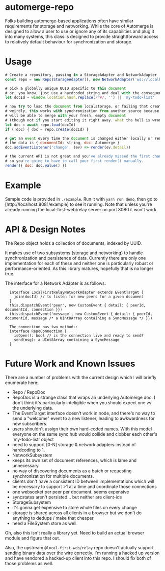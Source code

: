 # automerge-repo

Folks building automerge-based applications often have similar requirements for storage and networking. While the core of Automerge is designed to allow a user to use or ignore any of its capabilities and plug it into many systems, this class is designed to provide straightforward access to relatively default behaviour for synchronization and storage.

# Usage
```js
# Create a repository, passing in a StorageAdapter and NetworkAdapter
const repo = new Repo(StorageAdapter(), new NetworkAdapter('ws://localhost:8080'))

# pick a globally unique UUID specific to this document
# or, you know, just use a hardcoded string and deal with the consequences later
let docId = window.location.hash.replace(/^#/, '') || 'my-todo-list'

# now try to load the document from localstorage, or failing that create a new one
# weirdly, this works with synchronization from another source because the other source
# will be able to merge with your fresh, empty document
# (though not if you start editing it right away. what the hell is wrong with us.)
let doc = await repo.load(docId)
if (!doc) { doc = repo.create(docId) }

# get an event every time the document is changed either locally or remotely
# the data is { documentId: string, doc: Automerge }
doc.addEventListener('change', (ev) => render(ev.detail))

# the current API is not great and you've already missed the first change notification by now
# so you're going to have to call your first render() manually.
render({ doc: doc.value() })
```

# Example

Sample code is provided in `./example`. Run it with `yarn run demo`, then go to [http://localhost:8081/example] to see it running. Note that unless you're already running the local-first-web/relay server on port 8080 it won't work.

# API & Design Notes

The Repo object holds a collection of documents, indexed by UUID.

It makes use of two subsystems (storage and networking) to handle synchronization and persistence of data. Currently there are only one implementation for each of these and neither one is particularly robust or performance-oriented. As this library matures, hopefully that is no longer true.

The interface for a Network Adapter is as follows:
```
  interface LocalFirstRelayNetworkAdapter extends EventTarget {
    join(docId) // to listen for new peers for a given document
  }
  this.dispatchEvent('peer', new CustomEvent { detail: { peerId, documentId, connection }})
  this.dispatchEvent('message', new CustomEvent { detail: { peerId, documentId, message /* a UInt8Array containing a SyncMessage */ }})

  The connection has two methods:
  interface RepoConnection {
    isOpen(): bool // is the connection live and ready to send?
    send(msg): a UInt8Array containing a SyncMessage
  }
```

# Future Work and Known Issues

There are a number of problems with the current design which I will briefly enumerate here:
 * Repo / RepoDoc
  * RepoDoc is a strange class that wraps an underlying Automerge doc. I don't think it's particularly inteligible when you should expect one vs. the underlying data.
  * The EventTarget interface doesn't work in node, and there's no way to send a "welcome" event to a new listener, leading to awkwardness for new subscribers.
  * users shouldn't assign their own hard-coded names. With this model everyone on the same sync hub would collide and clobber each other's 'my-todo-list' object
  * need to support [0-N] storage & network adapters instead of hardcoding to 1.
 * NetworkSubsystem
  * keeps its own set of document references, which is lame and unnecessary.
  * no way of discovering documents as a batch or requesting synchronization for multiple documents.
  * clients don't have a consistent ID between implementations which will be necessary to support >1 at a time and coordinate those connections
  * one websocket per peer per document. seems expensive
  * syncstates aren't persisted... but neither are client-ids
 * StorageSubsystem
  * it's gonna get expensive to store whole files on every change
  * storage is shared across all clients in a browser but we don't do anything to dedupe / make that cheaper
  * need a FileSystem store as well.

Oh, also this isn't really a library yet. Need to build an actual browser module and figure that out.

Also, the upstream `@local-first-web/relay` repo doesn't actually support sending binary data over the wire correctly. I'm running a hacked up version and have vendored a hacked-up client into this repo. I should fix both of those problems as well.
